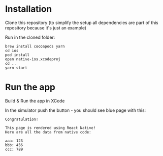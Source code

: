 # Installation
Clone this repository (to simplify the setup all dependencies are part of this repository because it's just an example)

Run in the cloned folder:
```
brew install cocoapods yarn
cd ios
pod install
open native-ios.xcodeproj
cd ..
yarn start
```

# Run the app
Build & Run the app in XCode

In the simulator push the button - you should see blue page with this:

```
Congratulation!

This page is rendered using React Native!
Here are all the data from native code:

aaa: 123
bbb: 456
ccc: 789
```

